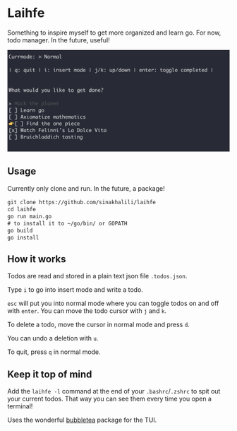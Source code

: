 # Laihfe
Something to inspire myself to get more organized and learn go.
For now, todo manager. In the future, useful!

![](./screenshot.png)

## Usage
Currently only clone and run. In the future, a package!
```
git clone https://github.com/sinakhalili/laihfe
cd laihfe
go run main.go
# to install it to ~/go/bin/ or GOPATH
go build
go install
```

## How it works
Todos are read and stored in a plain text json file `.todos.json`. 

Type `i` to go into insert mode and write a todo. 

`esc` will put you into normal mode where you can toggle todos on and off with `enter`. 
You can move the todo cursor with `j` and `k`. 

To delete a todo, move the cursor in normal mode and press `d`.

You can undo a deletion with `u`.

To quit, press `q` in normal mode.

## Keep it top of mind
Add the `laihfe -l` command at the end of your `.bashrc`/`.zshrc` to
spit out your current todos. That way you can see them every time
you open a terminal!

Uses the wonderful [bubbletea](https://github.com/charmbracelet/bubbletea) package for the TUI. 
